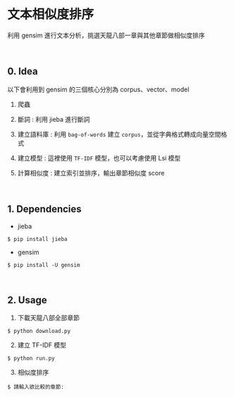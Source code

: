 # 文本相似度排序

利用 gensim 進行文本分析，挑選天龍八部一章與其他章節做相似度排序

<br>

## 0. Idea

以下會利用到 gensim 的三個核心分別為 corpus、vector、model

1. 爬蟲

2. 斷詞 : 利用 jieba 進行斷詞

3. 建立語料庫 : 利用 `bag-of-words` 建立 `corpus`，並從字典格式轉成向量空間格式
4. 建立模型 : 這裡使用 `TF-IDF` 模型，也可以考慮使用 Lsi 模型
5. 計算相似度 : 建立索引並排序，輸出章節相似度 score

<br>

## 1. Dependencies

- jieba

```
$ pip install jieba
```

- gensim

```
$ pip install -U gensim
```

<br>

## 2. Usage

1. 下載天龍八部全部章節

```
$ python download.py
```

2. 建立 TF-IDF 模型

```
$ python run.py
```

3. 相似度排序

```
$ 請輸入欲比較的章節: 
```

